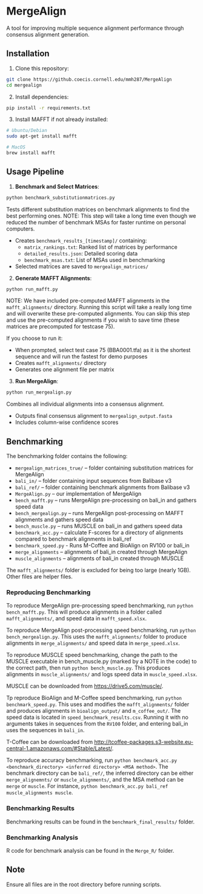 # MergeAlign

A tool for improving multiple sequence alignment performance through consensus alignment generation.

## Installation

1. Clone this repository:
```bash
git clone https://github.coecis.cornell.edu/mmh287/MergeAlign
cd mergealign
```

2. Install dependencies:
```bash
pip install -r requirements.txt
```

3. Install MAFFT if not already installed:
```bash
# Ubuntu/Debian
sudo apt-get install mafft

# MacOS
brew install mafft
```
## Usage Pipeline

1. **Benchmark and Select Matrices**:
```bash
python benchmark_substitutionmatrices.py
```
Tests different substitution matrices on benchmark alignments to find the best performing ones. 
NOTE: This step will take a long time even though we reduced the number of benchmark MSAs for faster runtime on personal computers.
- Creates `benchmark_results_[timestamp]/` containing:
  - `matrix_rankings.txt`: Ranked list of matrices by performance
  - `detailed_results.json`: Detailed scoring data
  - `benchmark_msas.txt`: List of MSAs used in benchmarking
- Selected matrices are saved to `mergealign_matrices/`

2. **Generate MAFFT Alignments**:
```bash
python run_mafft.py
```
NOTE: We have included pre-computed MAFFT alignments in the `mafft_alignments/` directory. Running this script will take a really long time and will overwrite these pre-computed alignments. You can skip this step and use the pre-computed alignments if you wish to save time (these matrices are precomputed for testcase 75).

If you choose to run it:
- When prompted, select test case 75 (BBA0001.tfa) as it is the shortest sequence and will run the fastest for demo purposes
- Creates `mafft_alignments/` directory
- Generates one alignment file per matrix

3. **Run MergeAlign**:
```bash
python run_mergealign.py
```
Combines all individual alignments into a consensus alignment.
- Outputs final consensus alignment to `mergealign_output.fasta`
- Includes column-wise confidence scores

## Benchmarking
The benchmarking folder contains the following:
- `mergealign_matrices_true/` – folder containing substitution matrices for MergeAlign
- `bali_in/` – folder containing input sequences from Balibase v3
- `bali_ref/` – folder containing benchmark alignments from Balibase v3
- `MergeAlign.py` – our implementation of MergeAlign
- `bench_mafft.py` – runs MergeAlign pre-processing on bali_in and gathers speed data
- `bench_mergealign.py` – runs MergeAlign post-processing on MAFFT alignments and gathers speed data
- `bench_muscle.py` – runs MUSCLE on bali_in and gathers speed data
- `benchmark_acc.py` – calculate F-scores for a directory of alignments compared to benchmark alignments in bali_ref
- `benchmark_speed.py` - Runs M-Coffee and BioAlign on RV100 or bali_in
- `merge_alignments` – alignments of bali_in created through MergeAlign
- `muscle_alignments` – alignments of bali_in created through MUSCLE

The `mafft_alignments/` folder is excluded for being too large (nearly 1GB).
Other files are helper files.

### Reproducing Benchmarking

To reproduce MergeAlign pre-processing speed benchmarking, run `python bench_mafft.py`. This will produce alignments in a folder called `mafft_alignments/`, and speed data in `mafft_speed.xlsx`.

To reproduce MergeAlign post-processing speed benchmarking, run `python bench_mergealign.py`. This uses the `mafft_alignments/` folder to produce alignments in `merge_alignments/` and speed data in `merge_speed.xlsx`.

To reproduce MUSCLE speed benchmarking, change the path to the MUSCLE executable in bench_muscle.py (marked by a NOTE in the code) to the correct path, then run `python bench_muscle.py`. This produces alignments in `muscle_alignments/` and logs speed data in `muscle_speed.xlsx`.

MUSCLE can be downloaded from https://drive5.com/muscle/.

Tp reproduce BioAlign and M-Coffee speed benchmarking, run `python benchmark_speed.py`. This uses and modifies the `mafft_alignments/` folder and produces alignments in `bioalign_output/` and `m_coffee_out/`. The speed data is located in `speed_benchmark_results.csv`. Running it with no arguments takes in sequences from the `RV100` folder, and entering bali_in uses the sequences in `bali_in`.

T-Coffee can be downloaded from http://tcoffee-packages.s3-website.eu-central-1.amazonaws.com/#Stable/Latest/.

To reproduce accuracy benchmarking, run `python benchmark_acc.py <benchmark_directory> <inferred directory> <MSA method>`. The benchmark directory can be `bali_ref/`, the inferred directory can be either `merge_alignemnts/` or `muscle_alignments/`, and the MSA method can be `merge` or `muscle`. For instance, `python benchmark_acc.py bali_ref muscle_alignments muscle`.

### Benchmarking Results
Benchmarking results can be found in the `benchmark_final_results/` folder.

### Benchmarking Analysis
R code for benchmark analysis can be found in the `Merge_R/` folder.

## Note
Ensure all files are in the root directory before running scripts.

